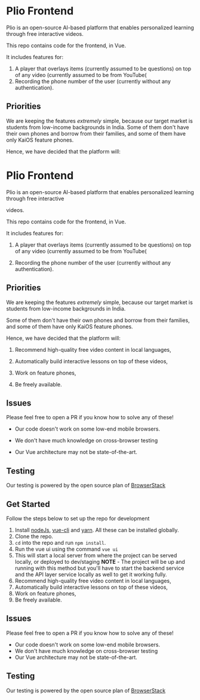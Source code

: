 # Plio Frontend

Plio is an open-source AI-based platform that enables personalized learning through free interactive
videos. 

This repo contains code for the frontend, in Vue.

It includes features for:

1. A player that overlays items (currently assumed to be questions) on top of any video (currently assumed to be from YouTube(
2. Recording the phone number of the user (currently without any authentication).

## Priorities

We are keeping the features *extremely* simple, because our target market is students from low-income backgrounds in India.
Some of them don't have their own phones and borrow from their families, and some of them have only KaiOS feature phones.

Hence, we have decided that the platform will:

#  Plio Frontend

  

Plio is an open-source AI-based platform that enables personalized learning through free interactive

videos.

  

This repo contains code for the frontend, in Vue.

  

It includes features for:

  

1. A player that overlays items (currently assumed to be questions) on top of any video (currently assumed to be from YouTube(

2. Recording the phone number of the user (currently without any authentication).

  

##  Priorities

  

We are keeping the features *extremely* simple, because our target market is students from low-income backgrounds in India.

Some of them don't have their own phones and borrow from their families, and some of them have only KaiOS feature phones.

  

Hence, we have decided that the platform will:

  

1. Recommend high-quality free video content in local languages,

2. Automatically build interactive lessons on top of these videos,

3. Work on feature phones,

4. Be freely available.

  

##  Issues

  

Please feel free to open a PR if you know how to solve any of these!

  

* Our code doesn't work on some low-end mobile browsers.

* We don't have much knowledge on cross-browser testing

* Our Vue architecture may not be state-of-the-art.

  

##  Testing

  

Our testing is powered by the open source plan of [BrowserStack](https://www.browserstack.com/)

## Get Started
Follow the steps below to set up the repo for development
1. Install [nodeJs](https://nodejs.org/en/), [vue-cli](https://cli.vuejs.org/guide/installation.html) and [yarn](https://classic.yarnpkg.com/en/docs/install/#mac-stable). All these can be installed globally.
2. Clone the repo.
3. `cd` into the repo and run `npm install`.
4. Run the vue ui using the command `vue ui`
5. This will start a local server from where the project can be served locally, or deployed to dev/staging
**NOTE** - The project will be up and running with this method but you'll have to start the backend service and the API layer service locally as well to get it working fully.
1. Recommend high-quality free video content in local languages,
2. Automatically build interactive lessons on top of these videos,
3. Work on feature phones, 
4. Be freely available.

## Issues

Please feel free to open a PR if you know how to solve any of these!

* Our code doesn't work on some low-end mobile browsers.
* We don't have much knowledge on cross-browser testing
* Our Vue architecture may not be state-of-the-art. 

## Testing

Our testing is powered by the open source plan of [BrowserStack](https://www.browserstack.com/)
